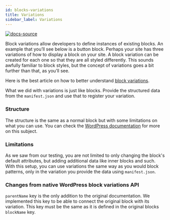 ```yaml
---
id: blocks-variations
title: Variations
sidebar_label: Variations
---
```


[![docs-source](https://img.shields.io/badge/source-eigthshift--frontend--libs-yellow?style=for-the-badge&logo=javascript&labelColor=2a2a2a)](https://github.com/infinum/eightshift-frontend-libs/tree/4.0.0/blocks/init/src/blocks/)

Block variations allow developers to define instances of existing blocks. An example that you’ll see below is a button block. Perhaps your site has three variations of how to display a block on your site. A block variation can be created for each one so that they are all styled differently. This sounds awfully familiar to block styles, but the concept of variations goes a bit further than that, as you’ll see.

Here is the best article on how to better understand [block variations](https://css-tricks.com/how-to-use-block-variations-in-wordpress/).

What we did with variations is just like blocks. Provide the structured data from the `manifest.json` and use that to register your variation.

### Structure

The structure is the same as a normal block but with some limitations on what you can use. You can check the [WordPress documentation](https://developer.wordpress.org/block-editor/developers/block-api/block-registration/#variations-optional) for more on this subject.

### Limitations

As we saw from our testing, you are not limited to only changing the block's default attributes, but adding additional data like inner blocks and such. With this setup, you can use variations the same way as you would block patterns, only in the variation you provide the data using `manifest.json`.

### Changes from native WordPress block variations API

`parentName` key is the only addition to the original documentation. We implemented this key to be able to connect the original block with its variation. This key must be the same as it is defined in the original blocks `blockName` key.
